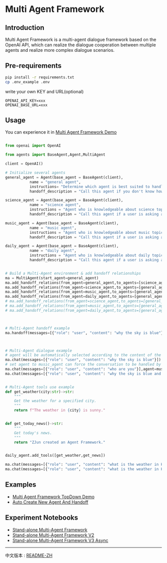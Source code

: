 # Multi Agent Framework

## Introduction

Multi Agent Framework is a multi-agent dialogue framework based on the OpenAI API, which can realize the dialogue cooperation between multiple agents and realize more complex dialogue scenarios.

## Pre-requirements

```bash
pip install -r requirements.txt
cp .env_example .env
```

write your own KEY and URL(optional)

```
OPENAI_API_KEY=xxx
OPENAI_BASE_URL=xxx
```


## Usage


You can experience it in [Multi Agent Framework Demo](notebook/demo.ipynb)

```python

from openai import OpenAI

from agents import BaseAgent,Agent,MultiAgent

client = OpenAI()

# Initialize several agents
general_agent = Agent(base_agent = BaseAgent(client),
           name = "general agent",
           instructions= "Determine which agent is best suited to handle the user's request, and transfer the conversation to that agent.",
           handoff_description = "Call this agent if you don't know how to answer the user's question or do not has access to the necessary information.")

science_agent = Agent(base_agent = BaseAgent(client),
           name = "science agent",
           instructions = "Agent who is knowledgeable about science topics and can answer questions about them.",
           handoff_description = "Call this agent if a user is asking about a science topic like physics, chemistry, biology, etc.")

music_agent = Agent(base_agent = BaseAgent(client),
           name = "music agent",
           instructions = "Agent who is knowledgeable about music topics and can answer questions about them.",
           handoff_description = "Call this agent if a user is asking about a music topic like music theory, music history, music genres, etc.")

daily_agent = Agent(base_agent = BaseAgent(client),
           name = "daily agent",
           instructions = "Agent who is knowledgeable about daily topics and can answer questions about them.",
           handoff_description = "Call this agent if a user is asking about a daily topic like weather, news, etc.")


# Build a Multi-Agent environment & add handoff relationships
ma = MultiAgent(start_agent=general_agent)
ma.add_handoff_relations(from_agent=general_agent,to_agents=[science_agent,music_agent,daily_agent])
ma.add_handoff_relations(from_agent=science_agent,to_agents=[general_agent])
ma.add_handoff_relations(from_agent=music_agent,to_agents=[general_agent])
ma.add_handoff_relations(from_agent=daily_agent,to_agents=[general_agent])
# ma.add_handoff_relations(from_agent=science_agent,to_agents=[general_agent,music_agent,daily_agent])
# ma.add_handoff_relations(from_agent=music_agent,to_agents=[general_agent,science_agent,daily_agent])
# ma.add_handoff_relations(from_agent=daily_agent,to_agents=[general_agent,science_agent,music_agent])



# Multi-Agent handoff example
ma.handoff(messages=[{"role": "user", "content": "why the sky is blue"}],agent=general_agent)



# Multi-Agent dialogue example
# agent will be automatically selected according to the content of the user's message
ma.chat(messages=[{"role": "user", "content": "why the sky is blue"}])
# set agent to music_agent can force the conversation to be handled by music_agent
ma.chat(messages=[{"role": "user", "content": "who are you"}],agent=music_agent) 
ma.chat(messages=[{"role": "user", "content": "why the sky is blue and recommend me some music"}],agent=general_agent)


# Multi-Agent tools use example
def get_weather(city:str)->str:
    """ 
    Get the weather for a specified city.
    """
    return f"The weather in {city} is sunny."


def get_today_news()->str:
    """ 
    Get today's news.
    """
    return "ZJun created an Agent Framework."


daily_agent.add_tools([get_weather,get_news])

ma.chat(messages=[{"role": "user", "content": "what is the weather in Hangzhou?"}])
ma.chat(messages=[{"role": "user", "content": "what is the weather in Hangzhou and what happened today?"}])


```

## Examples

- [Multi Agent Framework TopDown Demo](notebook/structure_top_down.ipynb)
- [Auto Create New Agent And Handoff](notebook/auto_create_agent.ipynb)

## Experiment Notebooks
- [Stand-alone Multi-Agent Framework](experiment/standalone_multi_framework.ipynb)
- [Stand-alone Multi-Agent Framework V2](experiment/standalone_multi_framework_v2.ipynb)
- [Stand-alone Multi-Agent Framework V3 Async](experiment/standalone_multi_framework_v3.ipynb)

---

中文版本 : [README-ZH](README-ZH.md)